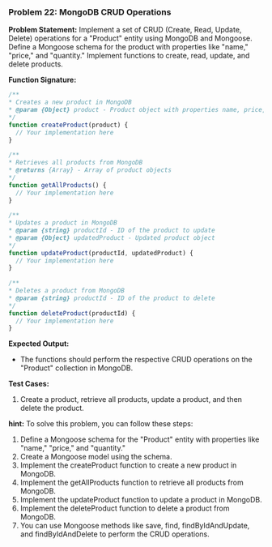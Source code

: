 ### Problem 22: MongoDB CRUD Operations
 
**Problem Statement:**
Implement a set of CRUD (Create, Read, Update, Delete) operations for a "Product" entity using MongoDB and Mongoose. Define a Mongoose schema for the product with properties like "name," "price," and "quantity." Implement functions to create, read, update, and delete products.
 
**Function Signature:**
```javascript
/**
* Creates a new product in MongoDB
* @param {Object} product - Product object with properties name, price, and quantity
*/
function createProduct(product) {
  // Your implementation here
}
 
/**
* Retrieves all products from MongoDB
* @returns {Array} - Array of product objects
*/
function getAllProducts() {
  // Your implementation here
}
 
/**
* Updates a product in MongoDB
* @param {string} productId - ID of the product to update
* @param {Object} updatedProduct - Updated product object
*/
function updateProduct(productId, updatedProduct) {
  // Your implementation here
}
 
/**
* Deletes a product from MongoDB
* @param {string} productId - ID of the product to delete
*/
function deleteProduct(productId) {
  // Your implementation here
}
```
 
**Expected Output:**
- The functions should perform the respective CRUD operations on the "Product" collection in MongoDB.
 
**Test Cases:**
1. Create a product, retrieve all products, update a product, and then delete the product.
 
**hint:**
To solve this problem, you can follow these steps:
 
1. Define a Mongoose schema for the "Product" entity with properties like "name," "price," and "quantity."
2. Create a Mongoose model using the schema.
3. Implement the createProduct function to create a new product in MongoDB.
4. Implement the getAllProducts function to retrieve all products from MongoDB.
6. Implement the updateProduct function to update a product in MongoDB.
7. Implement the deleteProduct function to delete a product from MongoDB.
8. You can use Mongoose methods like save, find, findByIdAndUpdate, and findByIdAndDelete to perform the CRUD operations.